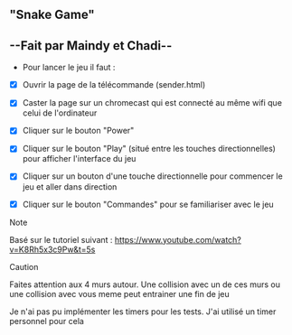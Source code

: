 "Snake Game" 
---------------------
--Fait par Maindy et Chadi--
---------------------

* Pour lancer le jeu il faut :

- [x] Ouvrir la page de la télécommande (sender.html)
- [x] Caster la page sur un chromecast qui est connecté au même wifi que celui de l'ordinateur
- [x] Cliquer sur le bouton "Power" 
- [x] Cliquer sur le bouton "Play" (situé entre les touches directionnelles) pour afficher l'interface du jeu
- [x] Cliquer sur un bouton d'une touche directionnelle pour commencer le jeu et aller dans direction
- [x] Cliquer sur le bouton "Commandes" pour se familiariser avec le jeu



> [!NOTE]
> Basé sur le tutoriel suivant : https://www.youtube.com/watch?v=K8Rh5x3c9Pw&t=5s

> [!CAUTION]
> Faites attention aux 4 murs autour. Une collision avec un de ces murs ou une collision avec vous meme peut entrainer une fin de jeu


Je n'ai pas pu implémenter les timers pour les tests. J'ai utilisé un timer personnel pour cela



